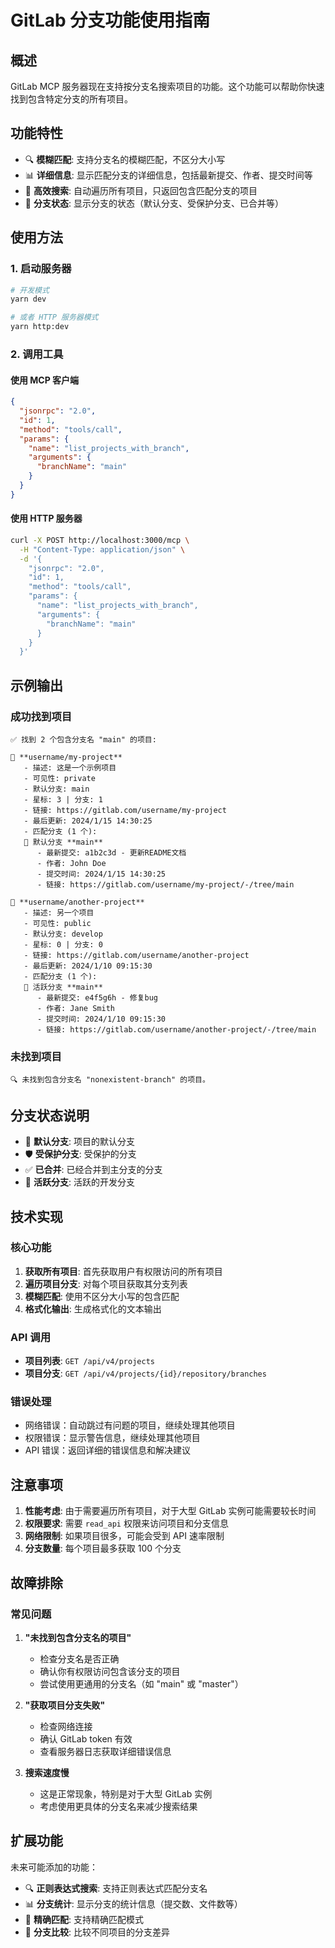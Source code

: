 # GitLab 分支功能使用指南

## 概述

GitLab MCP 服务器现在支持按分支名搜索项目的功能。这个功能可以帮助你快速找到包含特定分支的所有项目。

## 功能特性

- 🔍 **模糊匹配**: 支持分支名的模糊匹配，不区分大小写
- 📊 **详细信息**: 显示匹配分支的详细信息，包括最新提交、作者、提交时间等
- 🎯 **高效搜索**: 自动遍历所有项目，只返回包含匹配分支的项目
- 🌿 **分支状态**: 显示分支的状态（默认分支、受保护分支、已合并等）

## 使用方法

### 1. 启动服务器

```bash
# 开发模式
yarn dev

# 或者 HTTP 服务器模式
yarn http:dev
```

### 2. 调用工具

#### 使用 MCP 客户端

```json
{
  "jsonrpc": "2.0",
  "id": 1,
  "method": "tools/call",
  "params": {
    "name": "list_projects_with_branch",
    "arguments": {
      "branchName": "main"
    }
  }
}
```

#### 使用 HTTP 服务器

```bash
curl -X POST http://localhost:3000/mcp \
  -H "Content-Type: application/json" \
  -d '{
    "jsonrpc": "2.0",
    "id": 1,
    "method": "tools/call",
    "params": {
      "name": "list_projects_with_branch",
      "arguments": {
        "branchName": "main"
      }
    }
  }'
```

## 示例输出

### 成功找到项目

```
✅ 找到 2 个包含分支名 "main" 的项目:

📁 **username/my-project**
   - 描述: 这是一个示例项目
   - 可见性: private
   - 默认分支: main
   - 星标: 3 | 分支: 1
   - 链接: https://gitlab.com/username/my-project
   - 最后更新: 2024/1/15 14:30:25
   - 匹配分支 (1 个):
   🌿 默认分支 **main**
      - 最新提交: a1b2c3d - 更新README文档
      - 作者: John Doe
      - 提交时间: 2024/1/15 14:30:25
      - 链接: https://gitlab.com/username/my-project/-/tree/main

📁 **username/another-project**
   - 描述: 另一个项目
   - 可见性: public
   - 默认分支: develop
   - 星标: 0 | 分支: 0
   - 链接: https://gitlab.com/username/another-project
   - 最后更新: 2024/1/10 09:15:30
   - 匹配分支 (1 个):
   🌱 活跃分支 **main**
      - 最新提交: e4f5g6h - 修复bug
      - 作者: Jane Smith
      - 提交时间: 2024/1/10 09:15:30
      - 链接: https://gitlab.com/username/another-project/-/tree/main
```

### 未找到项目

```
🔍 未找到包含分支名 "nonexistent-branch" 的项目。
```

## 分支状态说明

- 🌿 **默认分支**: 项目的默认分支
- 🛡️ **受保护分支**: 受保护的分支
- ✅ **已合并**: 已经合并到主分支的分支
- 🌱 **活跃分支**: 活跃的开发分支

## 技术实现

### 核心功能

1. **获取所有项目**: 首先获取用户有权限访问的所有项目
2. **遍历项目分支**: 对每个项目获取其分支列表
3. **模糊匹配**: 使用不区分大小写的包含匹配
4. **格式化输出**: 生成格式化的文本输出

### API 调用

- **项目列表**: `GET /api/v4/projects`
- **项目分支**: `GET /api/v4/projects/{id}/repository/branches`

### 错误处理

- 网络错误：自动跳过有问题的项目，继续处理其他项目
- 权限错误：显示警告信息，继续处理其他项目
- API 错误：返回详细的错误信息和解决建议

## 注意事项

1. **性能考虑**: 由于需要遍历所有项目，对于大型 GitLab 实例可能需要较长时间
2. **权限要求**: 需要 `read_api` 权限来访问项目和分支信息
3. **网络限制**: 如果项目很多，可能会受到 API 速率限制
4. **分支数量**: 每个项目最多获取 100 个分支

## 故障排除

### 常见问题

1. **"未找到包含分支名的项目"**
   - 检查分支名是否正确
   - 确认你有权限访问包含该分支的项目
   - 尝试使用更通用的分支名（如 "main" 或 "master"）

2. **"获取项目分支失败"**
   - 检查网络连接
   - 确认 GitLab token 有效
   - 查看服务器日志获取详细错误信息

3. **搜索速度慢**
   - 这是正常现象，特别是对于大型 GitLab 实例
   - 考虑使用更具体的分支名来减少搜索结果

## 扩展功能

未来可能添加的功能：

- 🔍 **正则表达式搜索**: 支持正则表达式匹配分支名
- 📊 **分支统计**: 显示分支的统计信息（提交数、文件数等）
- 🎯 **精确匹配**: 支持精确匹配模式
- 🌿 **分支比较**: 比较不同项目的分支差异
